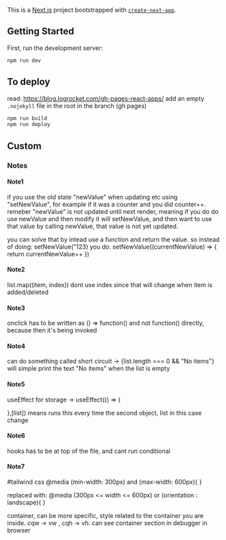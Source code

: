 This is a [Next.js](https://nextjs.org) project bootstrapped with [`create-next-app`](https://nextjs.org/docs/app/api-reference/cli/create-next-app).

## Getting Started
First, run the development server:

```bash
npm run dev
```

## To deploy
read: https://blog.logrocket.com/gh-pages-react-apps/
add an empty `.nojekyll` file in the root in the branch (gh pages)
```bash
npm run build
npm run deploy
```

## Custom

### Notes
#### Note1
if you use the old state "newValue" when updating etc using "setNewValue", for example if it was a counter and you did counter++. 
remeber "newValue" is not updated until next render, meaning if you do 
do use newValue and then modify it will
setNewValue, and then want to use that
value by calling newValue, that value is not yet updated.

you can solve that by intead use a function and return the value.
so instead of doing:
setNewValue("123)
you do:
setNewValue((currentNewValue) => {
    return currentNewValue++
})

#### Note2
list.map((item, index))
dont use index since that will change when item is added/deleted

#### Note3
onclick has to be written as
() => function()
and not function() directly, because
then it's being invoked

#### Note4
can do something called short circuit
->
{list.length === 0 && "No items"}
will simple print the text "No items" when the list is empty

#### Note5
useEffect for storage ->
  useEffect(() => {

  },[list])
means runs this every time the second object, list in this case change

#### Note6
hooks has to be at top of the file, 
and cant run conditional

#### Note7
#tailwind css
@media (min-width: 300px) and  (max-width: 600px){
}

replaced with:
@media (300px <= width <= 600px) or (orientation : landscape){
}

container, can be more specific, style related to the container you
are inside. cqw -> vw , cqh -> vh.
can see container section in debugger in browser